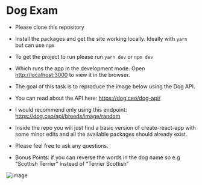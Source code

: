 # Dog Exam

- Please clone this repository 
- Install the packages and get the site working locally. Ideally with `yarn` but can use `npm`
- To get the project to run please run `yarn dev` or `npm dev`
- Which runs the app in the development mode. Open [http://localhost:3000](http://localhost:3000) to view it in the browser.

-	The goal of this task is to reproduce the image below using the Dog API.
  -	You can read about the API here: https://dog.ceo/dog-api/
  -	I would recommend only using this endpoint: https://dog.ceo/api/breeds/image/random

-	Inside the repo you will just find a basic version of create-react-app with some minor edits and all the available packages should already exist.

-	Please feel free to ask any questions.

-	Bonus Points: if you can reverse the words in the dog name so e.g “Scottish Terrier” instead of “Terrier Scottish”


![image](https://user-images.githubusercontent.com/22203166/157615966-c9a155f9-a90e-4869-92ca-2d164d1af6f7.png)
